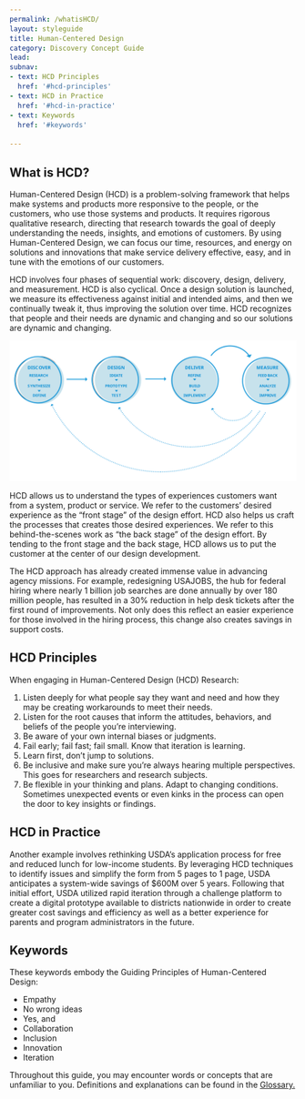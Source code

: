 ```yaml
---
permalink: /whatisHCD/
layout: styleguide
title: Human-Centered Design
category: Discovery Concept Guide
lead:
subnav:
- text: HCD Principles
  href: '#hcd-principles'
- text: HCD in Practice
  href: '#hcd-in-practice'
- text: Keywords
  href: '#keywords'

---
```


## What is HCD?

Human-Centered Design (HCD) is a problem-solving framework that helps make systems and products more responsive to the people, or the customers, who use those systems and products. It requires rigorous qualitative research, directing that research towards the goal of deeply understanding the needs, insights, and emotions of customers. By using Human-Centered Design, we can focus our time, resources, and energy on solutions and innovations that make service delivery effective, easy, and in tune with the emotions of our customers.

HCD involves four phases of sequential work: discovery, design, delivery, and measurement. HCD is also cyclical. Once a design solution is launched, we measure its effectiveness against initial and intended aims, and then we continually tweak it, thus improving the solution over time. HCD recognizes that people and their needs are dynamic and changing and so our solutions are dynamic and changing.

![HCD Bubble Diagram](/assets/img/bubble_diagram-blue-01.svg)

HCD allows us to understand the types of experiences customers want from a system, product or service. We refer to the customers’ desired experience as the “front stage” of the design effort. HCD also helps us craft the processes that creates those desired experiences. We refer to this behind-the-scenes work as “the back stage” of the design effort. By tending to the front stage and the back stage, HCD allows us to put the customer at the center of our design development.

The HCD approach has already created immense value in advancing agency missions. For example, redesigning USAJOBS, the hub for federal hiring where nearly 1 billion job searches are done annually by over 180 million people, has resulted in a 30% reduction in help desk tickets after the first round of improvements. Not only does this reflect an easier experience for those involved in the hiring process, this change also creates savings in support costs.

## HCD Principles

When engaging in Human-Centered Design (HCD) Research:

1. Listen deeply for what people say they want and need and how they may be creating
workarounds to meet their needs.
1. Listen for the root causes that inform the attitudes, behaviors, and beliefs of the people you’re interviewing.
1. Be aware of your own internal biases or judgments.
1. Fail early; fail fast; fail small. Know that iteration is learning.
1. Learn first, don’t jump to solutions.
1. Be inclusive and make sure you’re always hearing multiple perspectives. This goes for researchers and research subjects.
1. Be flexible in your thinking and plans. Adapt to changing conditions. Sometimes unexpected events or even kinks in the process can open the door to key insights or findings.


## HCD in Practice

Another example involves rethinking USDA’s application process for free and reduced lunch for low-income students. By leveraging HCD techniques to identify issues and simplify the form from 5 pages to 1 page, USDA anticipates a system-wide savings of $600M over 5 years. Following that initial effort, USDA utilized rapid iteration through a challenge platform to create a digital prototype available to districts nationwide in order to create greater cost savings and efficiency as well as a better experience for parents and program administrators in the future.


## Keywords

These keywords embody the Guiding Principles of Human-Centered Design:

+ Empathy
+ No wrong ideas
+ Yes, and
+ Collaboration
+ Inclusion
+ Innovation
+ Iteration

Throughout this guide, you may encounter words or concepts that are unfamiliar to you. Definitions and explanations can be found in the <a href= "/glossary.md">Glossary.</a>

